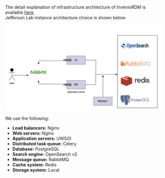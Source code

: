 The detail explanation of infrastructure architecture of InvenioRDM is available [here](https://inveniordm.docs.cern.ch/develop/architecture/infrastructure/). </br>
Jefferson Lab instance architecture choice is shown below:

![JLab Instance Architecture](../images/jlab-architecture.png)


We use the following:

- **Load balancers:** Nginx 
- **Web servers:** Nginx
- **Application servers:** UWSGI
- **Distributed task queue:** Celery
- **Database:** PostgreSQL
- **Search engine:** OpenSearch v2
- **Message queue:** RabbitMQ
- **Cache system:** Redis
- **Storage system:** Local
